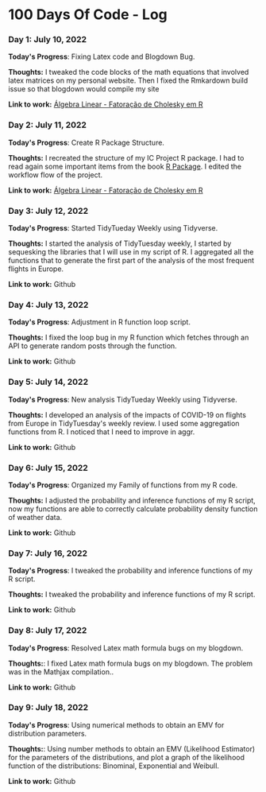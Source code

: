 # 100 Days Of Code - Log

### Day 1: July 10, 2022


**Today's Progress**: Fixing Latex code and Blogdown Bug.

**Thoughts:** I tweaked the code blocks of the math equations that involved latex matrices on my personal website. Then I fixed the Rmkardown build issue so that blogdown would compile my site

**Link to work:** [Álgebra Linear - Fatoração de Cholesky em R](https://www.lucassxs.xyz/calculus/linear-algebra-choleky-r/)

### Day 2: July 11, 2022


**Today's Progress**: Create R Package Structure.

**Thoughts:** I recreated the structure of my IC Project R package. I had to read again some important items from the book [R Package](https://r-pkgs.org/). I edited the workflow flow of the project.

**Link to work:** [Álgebra Linear - Fatoração de Cholesky em R](https://github.com/lucassxs/WeatherMaringa/commit/7692202dba353d22cc3a1208154f65664dc17b95)

### Day 3: July 12, 2022


**Today's Progress**: Started TidyTueday Weekly using Tidyverse.

**Thoughts:** I started the analysis of TidyTuesday weekly, I started by sequesking the libraries that I will use in my script of R. I aggregated all the functions that to generate the first part of the analysis of the most frequent flights in Europe.

**Link to work:** Github

### Day 4: July 13, 2022


**Today's Progress**:  Adjustment in R function loop script.

**Thoughts:** I fixed the loop bug in my R function which fetches through an API to generate random posts through the function.

**Link to work:** Github

### Day 5: July 14, 2022


**Today's Progress**:  New analysis TidyTueday Weekly using Tidyverse.

**Thoughts:** I developed an analysis of the impacts of COVID-19 on flights from Europe in TidyTuesday's weekly review. I used some aggregation functions from R. I noticed that I need to improve in aggr.

**Link to work:** Github

### Day 6: July 15, 2022


**Today's Progress**:  Organized my Family of functions from my R code.

**Thoughts:** I adjusted the probability and inference functions of my R script, now my functions are able to correctly calculate probability density function of weather data.

**Link to work:** Github


### Day 7: July 16, 2022


**Today's Progress**:  I tweaked the probability and inference functions of my R script.

**Thoughts:** I tweaked the probability and inference functions of my R script.

**Link to work:** Github


### Day 8: July 17, 2022


**Today's Progress**:  Resolved Latex math formula bugs on my blogdown.

**Thoughts:**:  I fixed Latex math formula bugs on my blogdown. The problem was in the Mathjax compilation..

**Link to work:** Github


### Day 9: July 18, 2022


**Today's Progress**:  Using numerical methods to obtain an EMV for distribution parameters.

**Thoughts:**:  Using number methods to obtain an EMV (Likelihood Estimator) for the parameters of the distributions, and plot a graph of the likelihood function of the distributions: Binominal, Exponential and Weibull.

**Link to work:** Github